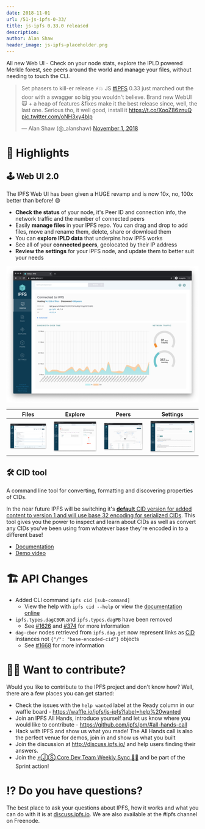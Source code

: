 ```yaml
---
date: 2018-11-01
url: /51-js-ipfs-0-33/
title: js-ipfs 0.33.0 released
description:
author: Alan Shaw
header_image: js-ipfs-placeholder.png
---
```


All new Web UI - Check on your node stats, explore the IPLD powered Merkle forest, see peers around the world and manage your files, without needing to touch the CLI.

<blockquote class="twitter-tweet" data-cards="hidden" data-lang="en"><p lang="en" dir="ltr">Set phasers to kill-er release ⚡️💥 JS <a href="https://twitter.com/hashtag/IPFS?src=hash&amp;ref_src=twsrc%5Etfw">#IPFS</a> 0.33 just marched out the door with a swagger so big you wouldn&#39;t believe. Brand new WebUI 🙀 + a heap of features &amp;fixes make it the best release since, well, the last one. Serious tho, it well good, install it <a href="https://t.co/XooZ86znuQ">https://t.co/XooZ86znuQ</a> <a href="https://t.co/oNH3xy4blp">pic.twitter.com/oNH3xy4blp</a></p>&mdash; Alan Shaw (@_alanshaw) <a href="https://twitter.com/_alanshaw/status/1058020797766397952?ref_src=twsrc%5Etfw">November 1, 2018</a></blockquote>
<script async src="https://platform.twitter.com/widgets.js" charset="utf-8"></script>

# 🔦 Highlights

## 🕹 Web UI 2.0

The IPFS Web UI has been given a HUGE revamp and is now 10x, no, 100x better than before! 😄

- **Check the status** of your node, it's Peer ID and connection info, the network traffic and the number of connected peers
- Easily **manage files** in your IPFS repo. You can drag and drop to add files, move and rename them, delete, share or download them
- You can **explore IPLD data** that underpins how IPFS works
- See all of your **connected peers**, geolocated by their IP address
- **Review the settings** for your IPFS node, and update them to better suit your needs

![Screenshot of the status page](https://raw.githubusercontent.com/ipfs-shipyard/ipfs-webui/master/docs/screenshots/ipfs-webui-status.png)

| Files                                                                                                                                           | Explore                                                                                                                                            | Peers                                                                                                                                         | Settings                                                                                                                                       |
| ----------------------------------------------------------------------------------------------------------------------------------------------- | -------------------------------------------------------------------------------------------------------------------------------------------------- | --------------------------------------------------------------------------------------------------------------------------------------------- | ---------------------------------------------------------------------------------------------------------------------------------------------- |
| ![Screenshot of the file browser page](https://raw.githubusercontent.com/ipfs-shipyard/ipfs-webui/master/docs/screenshots/ipfs-webui-files.png) | ![Screenshot of the IPLD explorer page](https://raw.githubusercontent.com/ipfs-shipyard/ipfs-webui/master/docs/screenshots/ipfs-webui-explore.png) | ![Screenshot of the swarm peers map](https://raw.githubusercontent.com/ipfs-shipyard/ipfs-webui/master/docs/screenshots/ipfs-webui-peers.png) | ![Screenshot of the settings page](https://raw.githubusercontent.com/ipfs-shipyard/ipfs-webui/master/docs/screenshots/ipfs-webui-settings.png) |

## 🛠 CID tool

A command line tool for converting, formatting and discovering properties of CIDs.

In the near future IPFS will be switching it's [**default** CID version for added content to version 1 and will use base 32 encoding for serialized CIDs](https://github.com/ipfs/go-ipfs/issues/4143). This tool gives you the power to inspect and learn about CIDs as well as convert any CIDs you've been using from whatever base they're encoded in to a different base!

- [Documentation](https://github.com/ipfs-shipyard/js-cid-tool)
- [Demo video](https://youtu.be/SMhy99yUVGk?t=299)

# 🏗 API Changes

- Added CLI command `ipfs cid [sub-command]`
  - View the help with `ipfs cid --help` or view the [documentation online](https://github.com/ipfs-shipyard/js-cid-tool)
- `ipfs.types.dagCBOR` and `ipfs.types.dagPB` have been removed
  - See [#1626](https://github.com/ipfs/js-ipfs/pull/1626) and [#374](https://github.com/ipfs/interface-ipfs-core/pull/374#pullrequestreview-164611060) for more information
- `dag-cbor` nodes retrieved from `ipfs.dag.get` now represent links as [CID](https://github.com/ipld/js-cid) instances not `{"/": "base-encoded-cid"}` objects
  - See [#1668](https://github.com/ipfs/js-ipfs/pull/1668) for more information

# 🙌🏽 Want to contribute?

Would you like to contribute to the IPFS project and don't know how? Well, there are a few places you can get started:

- Check the issues with the `help wanted` label at the Ready column in our waffle board - https://waffle.io/ipfs/js-ipfs?label=help%20wanted
- Join an IPFS All Hands, introduce yourself and let us know where you would like to contribute - https://github.com/ipfs/pm/#all-hands-call
- Hack with IPFS and show us what you made! The All Hands call is also the perfect venue for demos, join in and show us what you built
- Join the discussion at http://discuss.ipfs.io/ and help users finding their answers.
- Join the [⚡️ⒿⓈ Core Dev Team Weekly Sync 🙌🏽](https://github.com/ipfs/pm/issues/650) and be part of the Sprint action!

# ⁉️ Do you have questions?

The best place to ask your questions about IPFS, how it works and what you can do with it is at [discuss.ipfs.io](http://discuss.ipfs.io). We are also available at the #ipfs channel on Freenode.
